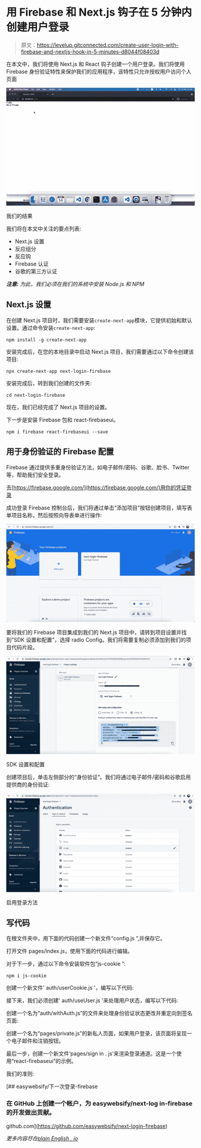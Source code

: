 # 用 Firebase 和 Next.js 钩子在 5 分钟内创建用户登录

> 原文：<https://levelup.gitconnected.com/create-user-login-with-firebase-and-nextjs-hook-in-5-minutes-d8044f08403d>

在本文中，我们将使用 Next.js 和 React 钩子创建一个用户登录。我们将使用 Firebase 身份验证特性来保护我们的应用程序，该特性只允许授权用户访问个人页面

![](img/653e851fd70836a802c164b755b83ed6.png)

我们的结果

我们将在本文中关注的要点列表:

*   Next.js 设置
*   反应组分
*   反应钩
*   Firebase 认证
*   谷歌的第三方认证

***注意:*** *为此，我们必须在我们的系统中安装 Node.js 和 NPM*

## Next.js 设置

在创建 Next.js 项目时，我们需要安装`create-next-app`模块，它提供初始和默认设置。通过命令安装`create-next-app`:

```
npm install -g create-next-app
```

安装完成后，在您的本地目录中启动 Next.js 项目，我们需要通过以下命令创建该项目:

```
npx create-next-app next-login-firebase
```

安装完成后，转到我们创建的文件夹:

```
cd next-login-firebase
```

现在，我们已经完成了 Next.js 项目的设置。

下一步是安装 Firebase 包和 react-firebaseui。

```
npm i firebase react-firebaseui --save
```

## 用于身份验证的 Firebase 配置

Firebase 通过提供多重身份验证方法，如电子邮件/密码、谷歌、脸书、Twitter 等，帮助我们安全登录。

去[https://firebase.google.com/](https://firebase.google.com/)用你的凭证登录

成功登录 Firebase 控制台后，我们将通过单击“添加项目”按钮创建项目，填写表单项目名称，然后按照向导表单进行操作:

![](img/beb988e0a331f66ce0a6cb464ea5947d.png)

要将我们的 Firebase 项目集成到我们的 Next.js 项目中，请转到项目设置并找到“SDK 设置和配置”，选择 radio Config。我们将需要复制必须添加到我们的项目代码片段。

![](img/80268fa89f97facbe847d98b849c3de3.png)

SDK 设置和配置

创建项目后，单击左侧部分的“身份验证”。我们将通过电子邮件/密码和谷歌启用提供商的身份验证:

![](img/14883e8b5c3e81561a4a6015390eb556.png)

启用登录方法

## 写代码

在根文件夹中，用下面的代码创建一个新文件“config.js ”,并保存它。

打开文件 pages/index.js，使用下面的代码进行编辑。

对于下一步，通过以下命令安装软件包“js-cookie ”:

```
npm i js-cookie
```

创建一个新文件' auth/userCookie.js '，编写以下代码:

接下来，我们必须创建' auth/useUser.js '来处理用户状态，编写以下代码:

创建一个名为“auth/withAuth.js”的文件来处理身份验证状态更改并重定向到签名页面:

创建一个名为“pages/private.js”的新私人页面，如果用户登录，该页面将呈现一个电子邮件和注销按钮。

最后一步，创建一个新文件‘pages/sign in . js’来渲染登录通道。这是一个使用“react-firebaseui”的示例。

我们的准则:

[](https://github.com/easywebsify/next-login-firebase) [## easywebsify/下一次登录-firebase

### 在 GitHub 上创建一个帐户，为 easywebsify/next-log in-firebase 的开发做出贡献。

github.com](https://github.com/easywebsify/next-login-firebase) 

*更多内容尽在*[*plain English . io*](http://plainenglish.io/)